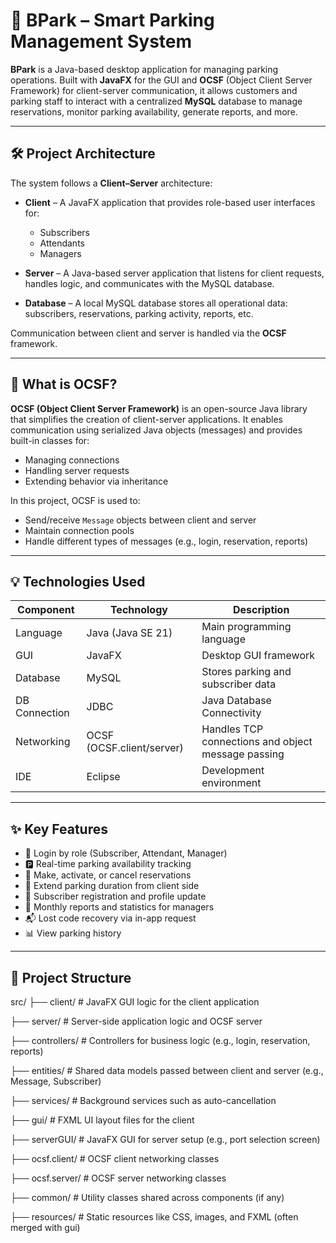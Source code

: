 # 🚗 BPark – Smart Parking Management System

**BPark** is a Java-based desktop application for managing parking operations. Built with **JavaFX** for the GUI and **OCSF** (Object Client Server Framework) for client-server communication, it allows customers and parking staff to interact with a centralized **MySQL** database to manage reservations, monitor parking availability, generate reports, and more.

---

## 🛠 Project Architecture

The system follows a **Client–Server** architecture:

- **Client** – A JavaFX application that provides role-based user interfaces for:
  - Subscribers
  - Attendants
  - Managers

- **Server** – A Java-based server application that listens for client requests, handles logic, and communicates with the MySQL database.

- **Database** – A local MySQL database stores all operational data: subscribers, reservations, parking activity, reports, etc.

Communication between client and server is handled via the **OCSF** framework.

---

## 🔗 What is OCSF?

**OCSF (Object Client Server Framework)** is an open-source Java library that simplifies the creation of client-server applications. It enables communication using serialized Java objects (messages) and provides built-in classes for:

- Managing connections
- Handling server requests
- Extending behavior via inheritance

In this project, OCSF is used to:
- Send/receive `Message` objects between client and server
- Maintain connection pools
- Handle different types of messages (e.g., login, reservation, reports)

---

## 💡 Technologies Used

| Component           | Technology                 | Description                                               |
|---------------------|-----------------------------|-----------------------------------------------------------|
| Language            | Java (Java SE 21)           | Main programming language                                 |
| GUI                 | JavaFX                      | Desktop GUI framework                                     |
| Database            | MySQL                       | Stores parking and subscriber data                        |
| DB Connection       | JDBC                        | Java Database Connectivity                                |
| Networking          | OCSF (OCSF.client/server)   | Handles TCP connections and object message passing        |
| IDE                 | Eclipse                     | Development environment                                   |

---

## ✨ Key Features

- 🔐 Login by role (Subscriber, Attendant, Manager)
- 🅿️ Real-time parking availability tracking
- 📅 Make, activate, or cancel reservations
- 🔁 Extend parking duration from client side
- 👤 Subscriber registration and profile update
- 🧾 Monthly reports and statistics for managers
- 📬 Lost code recovery via in-app request
- 📊 View parking history

---

## 🧱 Project Structure

src/
├── client/         # JavaFX GUI logic for the client application

├── server/         # Server-side application logic and OCSF server

├── controllers/    # Controllers for business logic (e.g., login, reservation, reports)

├── entities/       # Shared data models passed between client and server (e.g., Message, Subscriber)

├── services/       # Background services such as auto-cancellation

├── gui/            # FXML UI layout files for the client

├── serverGUI/      # JavaFX GUI for server setup (e.g., port selection screen)

├── ocsf.client/    # OCSF client networking classes

├── ocsf.server/    # OCSF server networking classes

├── common/         # Utility classes shared across components (if any)

├── resources/      # Static resources like CSS, images, and FXML (often merged with gui)
